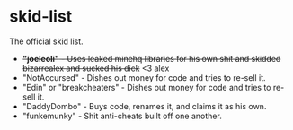 # skid-list
The official skid list.

* ~~**"joeleoli"** - Uses leaked minehq libraries for his own shit and skidded bizarrealex and sucked his dick~~ <3 alex
* "NotAccursed" - Dishes out money for code and tries to re-sell it.
* "Edin" or "breakcheaters" - Dishes out money for code and tries to re-sell it.
* "DaddyDombo" - Buys code, renames it, and claims it as his own.
* "funkemunky" - Shit anti-cheats built off one another.
